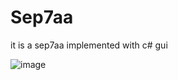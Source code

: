 # Sep7aa

it is a sep7aa implemented with c# gui

![image](https://user-images.githubusercontent.com/88630231/184132625-01df21fc-fcc1-42ac-9c33-3a6e115a09f6.png)

